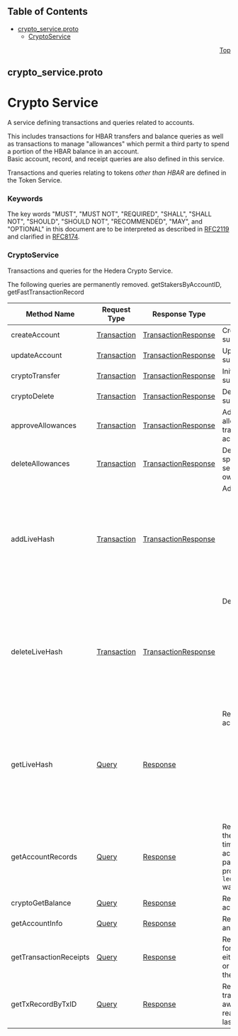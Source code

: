 ## Table of Contents

- [crypto_service.proto](#crypto_service-proto)
    - [CryptoService](#proto-CryptoService)
  



<a name="crypto_service-proto"></a>
<p align="right"><a href="#top">Top</a></p>

## crypto_service.proto
# Crypto Service
A service defining transactions and queries related to accounts.

This includes transactions for HBAR transfers and balance queries as well as
transactions to manage "allowances" which permit a third party to spend a
portion of the HBAR balance in an account.<br/>
Basic account, record, and receipt queries are also defined in this service.

Transactions and queries relating to tokens _other than HBAR_ are defined
in the Token Service.

### Keywords
The key words "MUST", "MUST NOT", "REQUIRED", "SHALL", "SHALL NOT",
"SHOULD", "SHOULD NOT", "RECOMMENDED", "MAY", and "OPTIONAL" in this
document are to be interpreted as described in
[RFC2119](https://www.ietf.org/rfc/rfc2119) and clarified in
[RFC8174](https://www.ietf.org/rfc/rfc8174).

 <!-- end messages -->

 <!-- end enums -->

 <!-- end HasExtensions -->


<a name="proto-CryptoService"></a>

### CryptoService
Transactions and queries for the Hedera Crypto Service.

The following queries are permanently removed.
getStakersByAccountID, getFastTransactionRecord

| Method Name | Request Type | Response Type | Description |
| ----------- | ------------ | ------------- | ------------|
| createAccount | [Transaction](#proto-Transaction) | [TransactionResponse](#proto-TransactionResponse) | Create a new account by submitting the transaction |
| updateAccount | [Transaction](#proto-Transaction) | [TransactionResponse](#proto-TransactionResponse) | Update an account by submitting the transaction |
| cryptoTransfer | [Transaction](#proto-Transaction) | [TransactionResponse](#proto-TransactionResponse) | Initiate a transfer by submitting the transaction |
| cryptoDelete | [Transaction](#proto-Transaction) | [TransactionResponse](#proto-TransactionResponse) | Delete an account by submitting the transaction |
| approveAllowances | [Transaction](#proto-Transaction) | [TransactionResponse](#proto-TransactionResponse) | Add one or more approved allowances for spenders to transfer the paying account's hbar or tokens. |
| deleteAllowances | [Transaction](#proto-Transaction) | [TransactionResponse](#proto-TransactionResponse) | Delete one or more of the specific approved NFT serial numbers on an owner account. |
| addLiveHash | [Transaction](#proto-Transaction) | [TransactionResponse](#proto-TransactionResponse) | Add a livehash <blockquote>Important<blockquote> This transaction is obsolete, not supported, and SHALL fail with a pre-check result of `NOT_SUPPORTED`.</blockquote></blockquote> |
| deleteLiveHash | [Transaction](#proto-Transaction) | [TransactionResponse](#proto-TransactionResponse) | Delete a livehash <blockquote>Important<blockquote> This transaction is obsolete, not supported, and SHALL fail with a pre-check result of `NOT_SUPPORTED`.</blockquote></blockquote> |
| getLiveHash | [Query](#proto-Query) | [Response](#proto-Response) | Retrieve a livehash for an account <blockquote>Important<blockquote> This query is obsolete, not supported, and SHALL fail with a pre-check result of `NOT_SUPPORTED`.</blockquote></blockquote> |
| getAccountRecords | [Query](#proto-Query) | [Response](#proto-Response) | Return all transactions in the last 180s of consensus time for which the given account was the effective payer **and** network property `ledger.keepRecordsInState` was `true`. |
| cryptoGetBalance | [Query](#proto-Query) | [Response](#proto-Response) | Retrieve the balance of an account |
| getAccountInfo | [Query](#proto-Query) | [Response](#proto-Response) | Retrieve the metadata of an account |
| getTransactionReceipts | [Query](#proto-Query) | [Response](#proto-Response) | Retrieve the latest receipt for a transaction that is either awaiting consensus, or reached consensus in the last 180 seconds |
| getTxRecordByTxID | [Query](#proto-Query) | [Response](#proto-Response) | Retrieve the record of a transaction that is either awaiting consensus, or reached consensus in the last 180 seconds |

 <!-- end services -->



